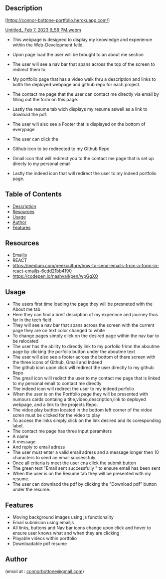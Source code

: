 
## Description
 [https://connor-bottone-portfolio.herokuapp.com/]
 
 [Untitled_ Feb 7, 2023 9_58 PM.webm](https://user-images.githubusercontent.com/42557300/217417591-bcb875b1-5e71-47ae-92c2-af468722e6dc.webm)

 


- This webpage is designed to display my knowledge and experience within the Web-Development feild.

- Upon page load the user will be brought to an about me section
 - The user will see a nav bar that spans across the top of the screen to redirect them to 
 - My portfolio page that has a video walk thru a description and links to bolth the deployed webpage and github repo for each project.
 - The contact me page that the user can contact me directly via email by filling out the form on this page.
 - Lastly the resume tab wich displays my resume aswell as a link to dowload the pdf.
 - The user will also see a Footer that is displayed on the bottom of everypage
 - The user can click the
 - Github icon to be redirected to my Github Repo
 - Gmail icon that will redirect you to the contact me page that is set up direcly to my personal email
 - Lastly the indeed icon that will redirect the user to my indeed portfolio page.
## Table of Contents
 
 
 
- [Description](#description)
- [Resources](#resources)
- [Usage](#usage)
- [Author](#author)
- [Features](#features)
 
 
 ## Resources
- Emailjs
- REACT
- https://medium.com/geekculture/how-to-send-emails-from-a-form-in-react-emailjs-6cdd21bb4190   
- https://codepen.io/nashvail/pen/wpGgXO

 
 
## Usage
- The users first time loading the page they will be presneted with the About me tab
- Here they can find a breif desciption of my experince and journey thus far in the tech field
- They will see a nav bar that spans across the screen with the current page they are on text color changed to white
- To change pages simply click on the desired page within the nav bar to be relocated
- The user has the ability to directly link to my porfolio frimn the aboutme page by clicking the porfolio button under the aboutme text
- The user will also see a footer across the bottom of there screen with the three icons of Github, Gmail and Indeed
- The github icon upon click will redirect the user directly to my github Repo
- The gmail icon willl redirct the user to my contact me page that is linked to my personal email to contact me directly
- The indeed icon will redirect the user to my indeed porfolio
- When the user is on the Portfolio page they will be presented with numours cards containg a title,video,description,link to deployed webpage, and a link to the projects Repo.
- The vidoe play buttton located in the bottom left corner of the vidoe scren must be clicked for the video to play
- To access the links simply click on the link desired and its coresponding label.
- The contact me page has three input peramiters
- A name 
- A message
- And reply to email adress
- The user must enter a valid email adress and a message longer then 10 characters to send an email sucsessfuly.
- Once all criteria is meet the user cna click the submit button 
- The green text "Email sent successfully " to ensure email has been sent
- When the user is on the Resume tab they will be presented with my resume.
- The user can downlaod the pdf by clicking the "Download pdf" button under the resume.

 
 

 
 
## Features
 - Moving background images using js functionality
 - Email submision using emailjs
 - All links, buttons and Nav bar icons change upon click and hover to ensure user knows what and when they are clicking
 - Playable videos within portfolio
 - Downloadable pdf resume
 
## Author
(email at : connorbottone@gmail.com)


